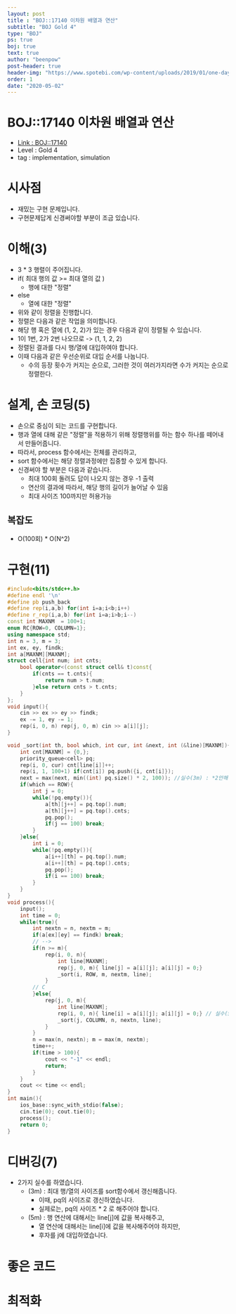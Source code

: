 ```yaml
---
layout: post
title : "BOJ::17140 이차원 배열과 연산"
subtitle: "BOJ Gold 4"
type: "BOJ"
ps: true
boj: true
text: true
author: "beenpow"
post-header: true
header-img: "https://www.spotebi.com/wp-content/uploads/2019/01/one-day-day-one-workout-motivation-spotebi.jpg"
order: 1
date: "2020-05-02"
---
```

# BOJ::17140 이차원 배열과 연산
- [Link : BOJ::17140](https://www.acmicpc.net/problem/17140)
- Level : Gold 4
- tag : implementation, simulation

# 시사점
- 재밌는 구현 문제입니다.
- 구현문제답게 신경써야할 부분이 조금 있습니다.

# 이해(3)
- 3 * 3 행렬이 주어집니다.
- if( 최대 행의 값 >= 최대 열의 값 ) 
  - 행에 대한 "정렬"
- else
  - 열에 대한 "정렬"
- 위와 같이 정렬을 진행합니다.
- 정렬은 다음과 같은 작업을 의미합니다.
- 해당 행 혹은 열에 (1, 2, 2)가 있는 경우 다음과 같이 정렬될 수 있습니다.
- 1이 1번, 2가 2번 나오므로 -> (1, 1, 2, 2)
- 정렬된 결과를 다시 행/열에 대입하여야 합니다.
- 이때 다음과 같은 우선순위로 대입 순서를 나눕니다.
  - 수의 등장 횟수가 커지는 순으로, 그러한 것이 여러가지라면 수가 커지는 순으로 정렬한다.
 

# 설계, 손 코딩(5)
- 손으로 중심이 되는 코드를 구현합니다.
- 행과 열에 대해 같은 "정렬"을 적용하기 위해 정렬행위를 하는 함수 하나를 떼어내서 만들어줍니다.
- 따라서, process 함수에서는 전체를 관리하고,
- sort 함수에서는 해당 정렬과정에만 집중할 수 있게 합니다.
- 신경써야 할 부분은 다음과 같습니다.
  - 최대 100회 돌려도 답이 나오지 않는 경우 -1 출력
  - 연산의 결과에 따라서, 해당 행의 길이가 늘어날 수 있음
  - 최대 사이즈 100까지만 허용가능

## 복잡도
- O(100회) * O(N^2)

# 구현(11)

```cpp
#include<bits/stdc++.h>
#define endl '\n'
#define pb push_back
#define rep(i,a,b) for(int i=a;i<b;i++)
#define r_rep(i,a,b) for(int i=a;i>b;i--)
const int MAXNM  = 100+1;
enum RC{ROW=0, COLUMN=1};
using namespace std;
int n = 3, m = 3;
int ex, ey, findk;
int a[MAXNM][MAXNM];
struct cell{int num; int cnts;
    bool operator<(const struct cell& t)const{
        if(cnts == t.cnts){
            return num > t.num;
        }else return cnts > t.cnts;
    }
};
void input(){
    cin >> ex >> ey >> findk;
    ex -= 1, ey -= 1;
    rep(i, 0, n) rep(j, 0, m) cin >> a[i][j];
}

void _sort(int th, bool which, int cur, int &next, int (&line)[MAXNM]){
    int cnt[MAXNM] = {0,};
    priority_queue<cell> pq;
    rep(i, 0, cur) cnt[line[i]]++;
    rep(i, 1, 100+1) if(cnt[i]) pq.push({i, cnt[i]});
    next = max(next, min((int) pq.size() * 2, 100)); //실수(3m) : *2안해줌
    if(which == ROW){
        int j = 0;
        while(!pq.empty()){
            a[th][j++] = pq.top().num;
            a[th][j++] = pq.top().cnts;
            pq.pop();
            if(j == 100) break;
        }
    }else{
        int i = 0;
        while(!pq.empty()){
            a[i++][th] = pq.top().num;
            a[i++][th] = pq.top().cnts;
            pq.pop();
            if(i == 100) break;
        }
    }
}
void process(){
    input();
    int time = 0;
    while(true){
        int nextn = n, nextm = m;
        if(a[ex][ey] == findk) break;
        // -->
        if(n >= m){
            rep(i, 0, n){
                int line[MAXNM];
                rep(j, 0, m){ line[j] = a[i][j]; a[i][j] = 0;}
                _sort(i, ROW, m, nextm, line);
            }
        // C
        }else{
            rep(j, 0, m){
                int line[MAXNM];
                rep(i, 0, n){ line[i] = a[i][j]; a[i][j] = 0;} // 실수(5m) : line[j]에 대입
                _sort(j, COLUMN, n, nextn, line);
            }
        }
        n = max(n, nextn); m = max(m, nextm);
        time++;
        if(time > 100){
            cout << "-1" << endl;
            return;
        }
    }
    cout << time << endl;
}
int main(){
    ios_base::sync_with_stdio(false);
    cin.tie(0); cout.tie(0);
    process();
    return 0;
}
```

# 디버깅(7)
- 2가지 실수를 하였습니다.
  - (3m) : 최대 행/열의 사이즈를 sort함수에서 갱신해줍니다.
    - 이때, pq의 사이즈로 갱신하였습니다.
    - 실제로는, pq의 사이즈 * 2 로 해주어야 합니다.
  - (5m) : 행 연산에 대해서는 line[j]에 값을 복사해주고,
    - 열 연산에 대해서는 line[i]에 값을 복사해주어야 하지만,
    - 후자를 j에 대입하였습니다.

# 좋은 코드

# 최적화
